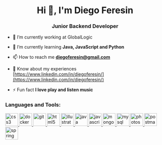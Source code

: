 <h1 align="center">Hi 👋, I'm Diego Feresin</h1>
<h3 align="center">Junior Backend Developer</h3>

- 🔭 I’m currently working at GlobalLogic

- 🌱 I’m currently learning **Java, JavaScript and Python**

- 📫 How to reach me **diegoferesin@gmail.com**

- 📄 Know about my experiences [https://www.linkedin.com/in/diegoferesin/](https://www.linkedin.com/in/diegoferesin/)

- ⚡ Fun fact **I love play and listen music**

<h3 align="left">Languages and Tools:</h3>
<p align="left"> 
	<a href="https://www.w3schools.com/css/" target="_blank"> 
		<img src="https://devicons.github.io/devicon/devicon.git/icons/css3/css3-original-wordmark.svg" alt="css3" width="40" height="40"/> 
	</a> 
	<a href="https://www.docker.com/" target="_blank"> 
		<img src="https://devicons.github.io/devicon/devicon.git/icons/docker/docker-original-wordmark.svg" alt="docker" width="40" height="40"/> 
	</a> 
	<a href="https://git-scm.com/" target="_blank"> 
		<img src="https://www.vectorlogo.zone/logos/git-scm/git-scm-icon.svg" alt="git" width="40" height="40"/> 
	</a> 
	<a href="https://www.w3.org/html/" target="_blank"> 
		<img src="https://devicons.github.io/devicon/devicon.git/icons/html5/html5-original-wordmark.svg" alt="html5" width="40" height="40"/> 
	</a> 
	<a href="https://www.adobe.com/in/products/illustrator.html" target="_blank"> 
		<img src="https://www.vectorlogo.zone/logos/adobe_illustrator/adobe_illustrator-icon.svg" alt="illustrator" width="40" height="40"/> 
	</a> 
	<a href="https://www.java.com" target="_blank"> 
		<img src="https://devicons.github.io/devicon/devicon.git/icons/java/java-original-wordmark.svg" alt="java" width="40" height="40"/> 
	</a> 
	<a href="https://developer.mozilla.org/en-US/docs/Web/JavaScript" target="_blank"> 
		<img src="https://devicons.github.io/devicon/devicon.git/icons/javascript/javascript-original.svg" alt="javascript" width="40" height="40"/> 
	</a> 
	<a href="https://www.mongodb.com/" target="_blank"> 
		<img src="https://devicons.github.io/devicon/devicon.git/icons/mongodb/mongodb-original-wordmark.svg" alt="mongodb" width="40" height="40"/> 
	</a> 
	<a href="https://www.mysql.com/" target="_blank"> 
		<img src="https://devicons.github.io/devicon/devicon.git/icons/mysql/mysql-original-wordmark.svg" alt="mysql" width="40" height="40"/> 
	</a> 
	<a href="https://www.photoshop.com/en" target="_blank"> 
		<img src="https://devicons.github.io/devicon/devicon.git/icons/photoshop/photoshop-plain.svg" alt="photoshop" width="40" height="40"/> 
	</a> 
	<a href="https://postman.com" target="_blank"> 
		<img src="https://www.vectorlogo.zone/logos/getpostman/getpostman-icon.svg" alt="postman" width="40" height="40"/> 
	</a> 
	<a href="https://spring.io/" target="_blank"> 
		<img src="https://www.vectorlogo.zone/logos/springio/springio-icon.svg" alt="spring" width="40" height="40"/> 
	</a> 
</p>

